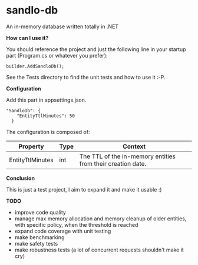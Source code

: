 # sandlo-db
An in-memory database written totally in .NET

**How can I use it?**

You should reference the project and just the following line in your startup part (Program.cs or whatever you prefer):

```
builder.AddSandloDb();
```

See the Tests directory to find the unit tests and how to use it :-P.

**Configuration**

Add this part in appsettings.json. 

```
"SandloDb": {
    "EntityTtlMinutes": 50
  }
```
The configuration is composed of:

Property | Type | Context |
--- | --- | --- |
EntityTtlMinutes | int | The TTL of the in-memory entities from their creation date. |

**Conclusion**

This is just a test project, I aim to expand it and make it usable :)

**TODO**

- improve code quality
- manage max memory allocation and memory cleanup of older entities, with specific policy, when the threshold is reached
- expand code coverage with unit testing
- make benchmarking
- make safety tests
- make robustness tests (a lot of concurrent requests shouldn't make it cry)

  

